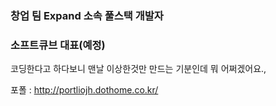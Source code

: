 ### 창업 팀 Expand 소속 풀스택 개발자
### 소프트큐브 대표(예정)
코딩한다고 하다보니 맨날 이상한것만 만드는 기분인데 뭐 어쩌겠어요.,

포폴 : http://portliojh.dothome.co.kr/


